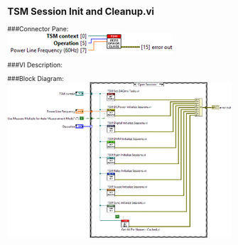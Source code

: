 ## **TSM Session Init and Cleanup.vi**
###Connector Pane:
![alt text](/docs/images/Instrument%20Control/TSM%20Session%20Init%20and%20Cleanup.vic.png "TSM Session Init and Cleanup.vi connector pane")

###VI Description:


###Block Diagram:
![alt text](/docs/images/Instrument%20Control/TSM%20Session%20Init%20and%20Cleanup.vid.png "TSM Session Init and Cleanup.vi block diagram")
